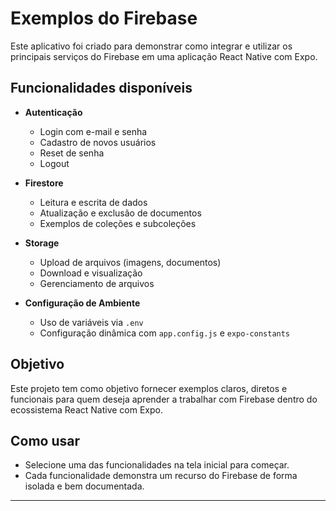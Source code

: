 # Exemplos do Firebase

Este aplicativo foi criado para demonstrar como integrar e utilizar os principais serviços do Firebase em uma aplicação React Native com Expo.

## Funcionalidades disponíveis

- **Autenticação**
  - Login com e-mail e senha
  - Cadastro de novos usuários
  - Reset de senha
  - Logout

- **Firestore**
  - Leitura e escrita de dados
  - Atualização e exclusão de documentos
  - Exemplos de coleções e subcoleções

- **Storage**
  - Upload de arquivos (imagens, documentos)
  - Download e visualização
  - Gerenciamento de arquivos

- **Configuração de Ambiente**
  - Uso de variáveis via `.env`
  - Configuração dinâmica com `app.config.js` e `expo-constants`

## Objetivo

Este projeto tem como objetivo fornecer exemplos claros, diretos e funcionais para quem deseja aprender a trabalhar com Firebase dentro do ecossistema React Native com Expo.

## Como usar

- Selecione uma das funcionalidades na tela inicial para começar.
- Cada funcionalidade demonstra um recurso do Firebase de forma isolada e bem documentada.

---